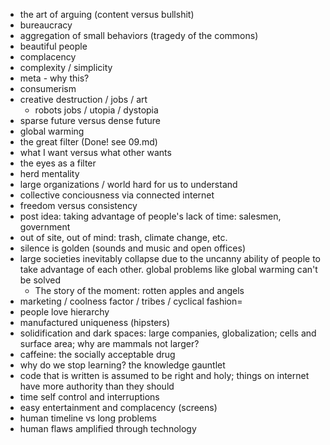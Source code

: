 - the art of arguing (content versus bullshit)
- bureaucracy
- aggregation of small behaviors (tragedy of the commons)
- beautiful people
- complacency
- complexity / simplicity
- meta - why this?
- consumerism
- creative destruction / jobs / art
    - robots jobs / utopia / dystopia
- sparse future versus dense future
- global warming
- the great filter (Done! see 09.md)
- what I want versus what other wants
- the eyes as a filter
- herd mentality
- large organizations / world hard for us to understand
- collective conciousness via connected internet
- freedom versus consistency
- post idea: taking advantage of people's lack of time: salesmen, government
- out of site, out of mind: trash, climate change, etc.
- silence is golden (sounds and music and open offices)
- large societies inevitably collapse due to the uncanny ability of people to take advantage of each other. global problems like global warming can't be solved
    - The story of the moment: rotten apples and angels
- marketing / coolness factor / tribes / cyclical fashion=
- people love hierarchy
- manufactured uniqueness (hipsters)
- solidification and dark spaces: large companies, globalization; cells and surface area; why are mammals not larger?
- caffeine: the socially acceptable drug
- why do we stop learning? the knowledge gauntlet
- code that is written is assumed to be right and holy; things on internet have more authority than they should
- time self control and interruptions
- easy entertainment and complacency (screens)
- human timeline vs long problems
- human flaws amplified through technology
